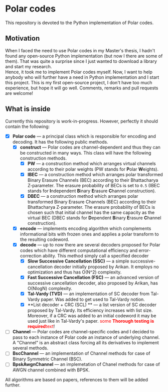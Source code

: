 # Polar codes
This repository is devoted to the Python implementation of Polar codes.

## Motivation
When I faced the need to use Polar codes in my Master's thesis, I hadn't found any open-source Python implementation (but now I there are some of them).
That was quite a surprise since I just wanted to download a library and start my research.  
Hence, it took me to implement Polar codes myself.
Now, I want to help anybody who will further have a need in Python implementation and I start this project.
This is my first open-source project, I don't have too much experience, but hope it will go well. 
Comments, remarks and pull requests are welcome!

## What is inside

Currently this repository is work-in-progress. However, perfectly it should contain the following:

- [x] **Polar code** — a principal class which is responsible for encoding and decoding.
 It has the following public methods.
    - [x] **construct** — Polar codes are channel-dependent and thus they can be constructed in many ways.
    This class will have the following construction methods.
        - [x] **PW** — a construction method which arranges virtual channels according to their polar weights (PW stands for **P**olar **W**eights).
        - [x] **IBEC** — a construction method which arranges polar transformed Binary Erasure Channels (BEC) according to their Bhattacharya Z-parameter.
         The erasure probability of BECs is set to `0.5` (IBEC stands for **I**ndependent **B**inary **E**rasure **C**hannel construction).
         - [x] **DBEC** — a construction method which arranges polar transformed Binary Erasure Channels (BEC) according to their Bhattacharya Z-parameter.
         The erasure probability of BECs is chosen such that initial channel has the same capacity as the virtual BEC (DBEC stands for **D**ependent **B**inary **E**rasure **C**hannel construction).
    - [x] **encode** — implements encoding algorithm which complements informational bits with frozen ones and applies a polar transform to the resulting codeword.
    - [x] **decode** — up to now there are several decoders proposed for Polar codes which have different computational efficiency and error-correction ability.
    This method simply call a specified decoder
        - [x] **Slow Successive Cancellation (SSC)** — a simple successive-cancellation decoder initially proposed by Arikan. 
        It employs no optimization and thus has O(N^2) complexity.
        - [x] **Fast Successive Cancellation (FSC)** — an advanced version of successive cancellation decoder, also proposed by Arikan, has O(NlogN) complexity.
        - [x] **Tal-Vardy (TVD)** — an implementation of SC decoder from Tal-Vardy paper. Was added to get used to Tal-Vardy notion. 
        - [x] **List decoder + CRC (SCL) ** — a list version of SC decoder proposed by Tal-Vardy. Its efficiency increases with list size. 
        Moreover, if a CRC was added to an initial codeword it may be used just like in Tal-Vardy's paper.
        <span style="color:red">some **Thorough testing is required**text</span>!
- [ ] **Channel** — Polar codes are channel-specific codes and I decided to pass to each instance of Polar code an instance of underlying channel. 
A "Channel" is an abstract class forcing all its derivatives to implement several methods.
- [ ] **BscChannel** — an implementation of Channel methods for case of Binary Symmetric Channel (BSC).
- [ ] **BpskAwgnChannel** — an implemetation of Chanel methods for case of AWGN channel combined with BPSK.

All algorithms are based on papers, references to them will be added further.